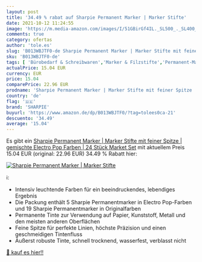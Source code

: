 ```yaml
---
layout: post
title: '34.49 % rabat auf Sharpie Permanent Marker | Marker Stifte'
date: 2021-10-12 11:24:55
image: 'https://m.media-amazon.com/images/I/51GBirGf4IL._SL500_._SL400_.jpg'
comments: true
category: ofertas
author: 'tole.es'
slug: 'B013WBJTF0-de Sharpie Permanent Marker | Marker Stifte mit feiner Spitze...'
sku: 'B013WBJTF0-de'
tags: [ 'Bürobedarf & Schreibwaren','Marker & Filzstifte','Permanent-Marker','Schreibwaren','sharpie', ]
actualPrice: 15.04 EUR
currency: EUR
price: 15.04
comparePrice: 22.96 EUR
prodname: 'Sharpie Permanent Marker | Marker Stifte mit feiner Spitze | gemischte Electro Pop Farben | 24 Stück Market Set'
country: 'de'
flag: '🇩🇪'
brand: 'SHARPIE'
buyurl: 'https://www.amazon.de/dp/B013WBJTF0/?tag=tolees0ca-21'
descuento: '34.49'
average: '15.04'
---
```


Es gibt ein [Sharpie Permanent Marker | Marker Stifte mit feiner Spitze | gemischte Electro Pop Farben | 24 Stück Market Set](https://www.amazon.de/dp/B013WBJTF0/?tag=tolees0ca-21) mit aktuellem Preis 15.04 EUR (original: 22.96 EUR) 34.49 % Rabatt hier:

[![Sharpie Permanent Marker | Marker Stifte](https://m.media-amazon.com/images/I/51GBirGf4IL._SL500_._SL400_.jpg)](https://www.amazon.de/dp/B013WBJTF0/?tag=tolees0ca-21)

ℹ️:

- Intensiv leuchtende Farben für ein beeindruckendes, lebendiges Ergebnis
- Die Packung enthält 5 Sharpie Permanentmarker in Electro Pop-Farben und 19 Sharpie Permanentmarker in Originalfarben
- Permanente Tinte zur Verwendung auf Papier, Kunststoff, Metall und den meisten anderen Oberflächen
- Feine Spitze für perfekte Linien, höchste Präzision und einen geschmeidigen Tintenfluss
- Äußerst robuste Tinte, schnell trocknend, wasserfest, verblasst nicht

[🛒 kauf es hier!!](https://www.amazon.de/dp/B013WBJTF0/?tag=tolees0ca-21)
